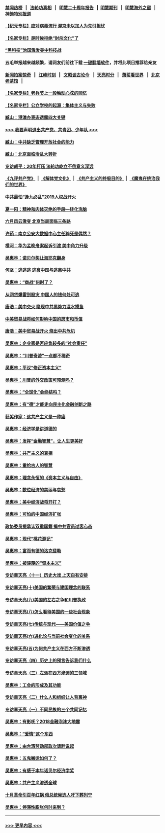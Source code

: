 #### [禁闻热榜](热点新闻.md?=0)  &nbsp;&nbsp;|&nbsp;&nbsp; [法轮功真相](https://github.com/gfw-breaker/truth/blob/master/README.md?=0) &nbsp;&nbsp;|&nbsp;&nbsp; [明慧二十周年报告](https://github.com/gfw-breaker/mh-reports/blob/master/README.md?=0) &nbsp;&nbsp;|&nbsp;&nbsp;[明慧期刊](https://github.com/gfw-breaker/mh-qikan) &nbsp;&nbsp;|&nbsp;&nbsp; [明慧海外之窗](https://github.com/gfw-breaker/mh-news/blob/master/README.md?=0) &nbsp;&nbsp;|&nbsp;&nbsp; [神韵特别报道](https://github.com/gfw-breaker/mh-news/blob/master/shenyun.md?=0)
#### [【纪元专栏】应对病毒流行 渥京未以加人为先引担忧](../pages/nsc423/n11875714.md?t=03140202) 
#### [【名家专栏】是时候拒绝“封杀文化”了](../pages/nsc423/n11814093.md?t=03140202) 
#### [“黑科技”治国激发美中科技战](../pages/nsc423/n11638056.md?t=03140202) 
#### 五毛举报越来越频繁，请网友们前往下载 [一键翻墙软件](https://github.com/gfw-breaker/ssr-accounts)，并将此项目推荐给亲友
#### [新闻拍案惊奇](https://github.com/gfw-breaker/banned-news/blob/master/pages/link4.md) &nbsp;&nbsp;|&nbsp;&nbsp; [江峰时刻](https://github.com/gfw-breaker/banned-news/blob/master/pages/link4.md) &nbsp;&nbsp;|&nbsp;&nbsp; [文昭谈古论今](https://github.com/gfw-breaker/banned-news/blob/master/pages/link4.md) &nbsp;&nbsp;|&nbsp;&nbsp; [天亮时分](https://github.com/gfw-breaker/banned-news/blob/master/pages/link4.md) &nbsp;&nbsp;|&nbsp;&nbsp; [萧茗看世界](https://github.com/gfw-breaker/banned-news/blob/master/pages/link4.md) &nbsp;&nbsp;|&nbsp;&nbsp; [北京老茶馆](https://github.com/gfw-breaker/banned-news/blob/master/pages/link4.md) &nbsp;&nbsp;|&nbsp;&nbsp; 
#### [【名家专栏】老兵节上一段触动心弦的回忆](../pages/nsc423/n11646016.md?t=03140202) 
#### [【名家专栏】公立学校的起源：集体主义与失败](../pages/nsc423/n11601833.md?t=03140202) 
#### [臧山：港澳办表态透露四大关键](../pages/nsc423/n11421628.md?t=03140202) 
#### [>>> 我要声明退出共产党、共青团、少年队 <<<](https://github.com/begood0513/goodnews/blob/master/quit/letter.md) 
#### [臧山：中共缺乏管理开放社会的能力](../pages/nsc423/n11407457.md?t=03140202) 
#### [臧山：北京面临治乱大转折](../pages/nsc423/n11406895.md?t=03140202) 
#### [专访胡平：20年打压 法轮功屹立不倒意义深远](../pages/nsc423/n11398800.md?t=03140202) 
#### [《九评共产党》](https://github.com/begood0513/9ping.md/blob/master/README.md) &nbsp;|&nbsp; [《解体党文化》](../../../../jtdwh.md/blob/master/README.md)  &nbsp;|&nbsp; [《共产主义的终极目的》](../../../../gczydzjmd.md/blob/master/README.md) &nbsp;|&nbsp; [《魔鬼在统治我们的世界》](../../../../mgztzwmdsj.md/blob/master/README.md) 
#### [中共最怕“逢九必乱”2019人权战开火](../pages/nsc423/n11385248.md?t=03140202) 
#### [夏一阳：精神和肉体灭绝的手段—转化洗脑](../pages/nsc423/n11368250.md?t=03140202) 
#### [六月风云激变 北京当局面临三条路](../pages/nsc423/n11313668.md?t=03140202) 
#### [许茹：南京公安大数据中心主任猝死是偶然？](../pages/nsc423/n11064744.md?t=03140202) 
#### [横河：华为孟晚舟案起诉引渡 美中角力升级](../pages/nsc423/n11027230.md?t=03140202) 
#### [吴惠林：诺贝尔奖让海耶克翻身](../pages/nsc423/n10890049.md?t=03140202) 
#### [何坚：逃逃逃 逃离中国与逃离中共](../pages/nsc423/n10592891.md?t=03140202) 
#### [吴惠林：“商战”何时了？](../pages/nsc423/n10573558.md?t=03140202) 
#### [从网贷爆雷到股灾 中国人的钱何处可逃](../pages/nsc423/n10572800.md?t=03140202) 
#### [唐浩：美中交火 隐现中共黑势力混水摸鱼](../pages/nsc423/n10544040.md?t=03140202) 
#### [中美贸易战将如何影响中国的房市和币值](../pages/nsc423/n10543697.md?t=03140202) 
#### [唐浩：美中贸易战开火 烧出中共危机](../pages/nsc423/n10540126.md?t=03140202) 
#### [吴惠林：企业家是否应负较多的“社会责任”](../pages/nsc423/n10535022.md?t=03140202) 
#### [吴惠林：“川普奇迹”一点都不稀奇](../pages/nsc423/n10512808.md?t=03140202) 
#### [吴惠林：平议“修正资本主义”](../pages/nsc423/n10495724.md?t=03140202) 
#### [吴惠林：川普的外交政策可预测吗？](../pages/nsc423/n10462387.md?t=03140202) 
#### [吴惠林：“全球化”会终结吗？](../pages/nsc423/n10452838.md?t=03140202) 
#### [吴惠林：有“德”才能走向民主化金融创新之路](../pages/nsc423/n10432292.md?t=03140202) 
#### [获奖作家：这共产主义是一种癌](../pages/nsc423/n10431541.md?t=03140202) 
#### [吴惠林：经济学是讲道德的](../pages/nsc423/n10398014.md?t=03140202) 
#### [吴惠林：发挥“金融智慧”，让人生更美好](../pages/nsc423/n10375019.md?t=03140202) 
#### [吴惠林：共产主义的真相](../pages/nsc423/n10351394.md?t=03140202) 
#### [吴惠林：重拾古人的智慧](../pages/nsc423/n10337691.md?t=03140202) 
#### [吴惠林：理念永恒的《资本主义与自由》](../pages/nsc423/n10316274.md?t=03140202) 
#### [吴惠林：数位经济的美丽与哀愁](../pages/nsc423/n10292946.md?t=03140202) 
#### [吴惠林：美中经济战将开打？](../pages/nsc423/n10258825.md?t=03140202) 
#### [吴惠林：可怕的中国经济扩张](../pages/nsc423/n10219147.md?t=03140202) 
#### [政协委员提承认双重国籍 揭中共官员过客心态](../pages/nsc423/n10208809.md?t=03140202) 
#### [吴惠林：现代“桃花源记”](../pages/nsc423/n10185234.md?t=03140202) 
#### [吴惠林：富而有德的洛克斐勒](../pages/nsc423/n10142264.md?t=03140202) 
#### [吴惠林：被诬蔑的“资本主义”](../pages/nsc423/n10124816.md?t=03140202) 
#### [专访章天亮（十一）历史大戏 上天自有安排](../pages/nsc423/n10094905.md?t=03140202) 
#### [专访章天亮(十)美国的繁荣与建国理念的联系](../pages/nsc423/n10094899.md?t=03140202) 
#### [专访章天亮(九)美国的左右之争和川普执政](../pages/nsc423/n10094889.md?t=03140202) 
#### [专访章天亮(八)怎么看待美国的一些社会现象](../pages/nsc423/n10094857.md?t=03140202) 
#### [专访章天亮(七)传统与现代——美国价值之争](../pages/nsc423/n10093140.md?t=03140202) 
#### [专访章天亮(六)进化论与当前社会变化的关系](../pages/nsc423/n10092036.md?t=03140202) 
#### [专访章天亮(五)为何共产主义在西方不断渗透](../pages/nsc423/n10083620.md?t=03140202) 
#### [专访章天亮（四）历史上的预言告诉我们什么](../pages/nsc423/n10083606.md?t=03140202) 
#### [专访章天亮（三）左派在西方渗透的三领域](../pages/nsc423/n10081115.md?t=03140202) 
#### [吴惠林：工会的形成及其功能](../pages/nsc423/n10080633.md?t=03140202) 
#### [专访章天亮（二）什么人和组织让人背离神](../pages/nsc423/n10076637.md?t=03140202) 
#### [专访章天亮（一）不同民族的三个共同记忆](../pages/nsc423/n10074188.md?t=03140202) 
#### [吴惠林：有影呒？2018金融泡沫大地震](../pages/nsc423/n10040534.md?t=03140202) 
#### [吴惠林：“爱情”这个东西](../pages/nsc423/n10019423.md?t=03140202) 
#### [吴惠林：由台湾劳动部政次请辞说起](../pages/nsc423/n9979679.md?t=03140202) 
#### [吴惠林：五鬼搬运如何了？](../pages/nsc423/n9925338.md?t=03140202) 
#### [吴惠林：有感于本年诺贝尔经济学奖](../pages/nsc423/n9871883.md?t=03140202) 
#### [吴惠林：共产主义渗透全球](../pages/nsc423/n9812748.md?t=03140202) 
#### [十月革命引百年红祸 俄总统候选人吁下葬列宁](../pages/nsc423/n9810182.md?t=03140202) 
#### [吴惠林：停滞性膨胀何时来到？](../pages/nsc423/n9764136.md?t=03140202) 

----
#### [ >>> 更早内容 <<< ](../indexes/nsc423-earlier.md)
